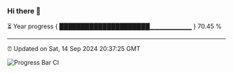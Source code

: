 ### Hi there 👋

⏳ Year progress { █████████████████████▁▁▁▁▁▁▁▁▁ } 70.45 %

---

⏰ Updated on Sat, 14 Sep 2024 20:37:25 GMT

![Progress Bar CI](https://github.com/IshwaranRudhara/GIT-ACTION/workflows/Progress%20Bar%20CI/badge.svg)
